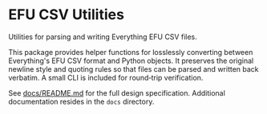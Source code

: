 # EFU CSV Utilities

Utilities for parsing and writing Everything EFU CSV files.

This package provides helper functions for losslessly converting between
Everything's EFU CSV format and Python objects. It preserves the original
newline style and quoting rules so that files can be parsed and written back
verbatim. A small CLI is included for round‐trip verification.

See [docs/README.md](docs/README.md) for the full design specification.
Additional documentation resides in the `docs` directory.
